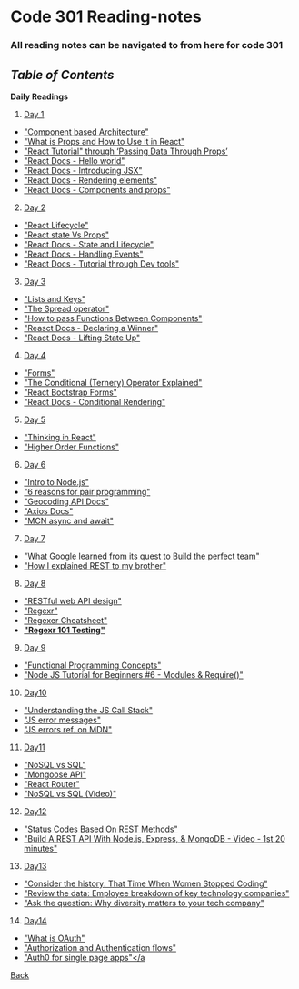 # Code 301 Reading-notes

### All reading notes can be navigated to from here for code 301

## ***Table of Contents***

**Daily Readings**

1. <a href="https://github.com/scottie-l/reading-notes/blob/main/reading-notes-301/class-01.md">Day 1</a>

- <a href = "https://www.tutorialspoint.com/software_architecture_design/component_based_architecture.htm">"Component based Architecture"</a>
- <a href = "https://itnext.io/what-is-props-and-how-to-use-it-in-react-da307f500da0">"What is Props and How to Use it in React"</a>
- <a href = "https://reactjs.org/tutorial/tutorial.html">"React Tutorial" through ‘Passing Data Through Props’</a>
- <a href = "https://reactjs.org/docs/hello-world.html">"React Docs - Hello world"</a>
- <a href = "https://reactjs.org/docs/introducing-jsx.html">"React Docs - Introducing JSX"</a>
- <a href = "https://reactjs.org/docs/rendering-elements.html">"React Docs - Rendering elements"</a>
- <a href = "https://reactjs.org/docs/components-and-props.html">"React Docs - Components and props"</a>

2. <a href="https://github.com/scottie-l/reading-notes/blob/main/reading-notes-301/class-02.md">Day 2</a>

- <a href = "https://medium.com/@joshuablankenshipnola/react-component-lifecycle-events-cb77e670a093">"React Lifecycle"</a>
- <a href = "https://www.youtube.com/watch?v=IYvD9oBCuJI">"React state Vs Props"</a>
- <a href = "https://reactjs.org/docs/state-and-lifecycle.html">"React Docs - State and Lifecycle"</a>
- <a href = "https://reactjs.org/docs/handling-events.html">"React Docs - Handling Events"</a>
- <a href = "https://reactjs.org/tutorial/tutorial.html">"React Docs - Tutorial through Dev tools"</a>

3. <a href="https://github.com/scottie-l/reading-notes/blob/main/reading-notes-301/class-03.md">Day 3</a>

- <a href = "https://reactjs.org/docs/lists-and-keys.html">"Lists and Keys"</a>
- <a href = "https://medium.com/coding-at-dawn/how-to-use-the-spread-operator-in-javascript-b9e4a8b06fab">"The Spread operator"</a>
- <a href = "https://www.youtube.com/watch?v=c05OL7XbwXU">"How to pass Functions Between Components"</a>
- <a href = "https://reactjs.org/tutorial/tutorial.html">"Reasct Docs - Declaring a Winner"</a>
- <a href = "https://reactjs.org/docs/lifting-state-up.html">"React Docs - Lifting State Up"</a>

4. <a href="https://github.com/scottie-l/reading-notes/blob/main/reading-notes-301/class-04.md">Day 4</a>

- <a href = "https://reactjs.org/docs/forms.html">"Forms"</a>
- <a href = "https://codeburst.io/javascript-the-conditional-ternary-operator-explained-cac7218beeff">"The Conditional (Ternery) Operator Explained"</a>
- <a href = "https://react-bootstrap.github.io/components/forms/">"React Bootstrap Forms"</a>
- <a href = "https://reactjs.org/docs/conditional-rendering.html">"React Docs - Conditional Rendering"</a>

5. <a href="https://github.com/scottie-l/reading-notes/blob/main/reading-notes-301/class-05.md">Day 5</a>

- <a href = "https://reactjs.org/docs/thinking-in-react.html">"Thinking in React"</a>
- <a href = "https://eloquentjavascript.net/05_higher_order.html#h_xxCc98lOBK">"Higher Order Functions"

6. <a href="https://github.com/scottie-l/reading-notes/blob/main/reading-notes-301/class-06.md">Day 6</a>

- <a href = "https://www.sitepoint.com/an-introduction-to-node-js/">"Intro to Node.js"</a>
- <a href = "https://www.codefellows.org/blog/6-reasons-for-pair-programming/">"6 reasons for pair programming"</a>
- <a href = "https://locationiq.com/">"Geocoding API Docs"</a>
- <a href = "https://www.npmjs.com/package/axios">"Axios Docs"</a>
- <a href = "https://developer.mozilla.org/en-US/docs/Learn/JavaScript/Asynchronous/Async_await">"MCN async and await"</a>

7. <a href="https://github.com/scottie-l/reading-notes/blob/main/reading-notes-301/class-07.md">Day 7</a>

- <a href = "https://www.nytimes.com/2016/02/28/magazine/what-google-learned-from-its-quest-to-build-the-perfect-team.html">"What Google learned from its quest to Build the perfect team"</a>
- <a href = "https://gist.github.com/brookr/5977550">"How I explained REST to my brother"</a>

8. <a href="https://github.com/scottie-l/reading-notes/blob/main/reading-notes-301/class-08.md">Day 8</a>

- <a href = "https://docs.microsoft.com/en-us/azure/architecture/best-practices/api-design">"RESTful web API design"</a>
- <a href = "https://regexr.com/">"Regexr"</a>
- <a href = "https://medium.com/factory-mind/regex-tutorial-a-simple-cheatsheet-by-examples-649dc1c3f285">"Regexer Cheatsheet"</a>
- **<a href = "https://regex101.com/">"Regexr 101 Testing"</a>**

9. <a href="https://github.com/scottie-l/reading-notes/blob/main/reading-notes-301/class-09.md">Day 9</a>

- <a href = "https://medium.com/the-renaissance-developer/concepts-of-functional-programming-in-javascript-6bc84220d2aa">"Functional Programming Concepts"</a>
- <a href = "https://www.youtube.com/watch?v=xHLd36QoS4k">"Node JS Tutorial for Beginners #6 - Modules & Require()"</a>

10. <a href="https://github.com/scottie-l/reading-notes/blob/main/reading-notes-301/class-10.md">Day10</a>

- <a href = "https://www.freecodecamp.org/news/understanding-the-javascript-call-stack-861e41ae61d4/">"Understanding the JS Call Stack"</a>
- <a href = "https://codeburst.io/javascript-error-messages-debugging-d23f84f0ae7c">"JS error messages"</a>
- <a href = "https://developer.mozilla.org/en-US/docs/Web/JavaScript/Reference/Errors">"JS errors ref. on MDN"</a>

11. <a href="https://github.com/scottie-l/reading-notes/blob/main/reading-notes-301/class-11.md">Day11</a>

- <a href = "https://www.thegeekstuff.com/2014/01/sql-vs-nosql-db/?utm_source=tuicool">"NoSQL vs SQL"</a>
- <a href = "https://mongoosejs.com/docs/api.html#Model">"Mongoose API"</a>
- <a href = "https://v5.reactrouter.com/web/api/BrowserRouter">"React Router"</a>
- <a href = "https://www.youtube.com/watch?v=ZS_kXvOeQ5Y">"NoSQL vs SQL (Video)"</a>

12. <a href="https://github.com/scottie-l/reading-notes/blob/main/reading-notes-301/class-12.md">Day12</a>

- <a href = "https://www.moesif.com/blog/technical/api-design/Which-HTTP-Status-Code-To-Use-For-Every-CRUD-App/">"Status Codes Based On REST Methods"</a>
- <a href = "https://www.youtube.com/channel/UCFbNIlppjAuEX4znoulh0Cw">"Build A REST API With Node.js, Express, & MongoDB - Video - 1st 20 minutes"</a>

13. <a href="https://github.com/scottie-l/reading-notes/blob/main/reading-notes-301/class-13.md">Day13</a>

- <a href = "https://www.npr.org/sections/money/2014/10/21/357629765/when-women-stopped-coding">"Consider the history: That Time When Women Stopped Coding"</a>
- <a href = "https://informationisbeautiful.net/visualizations/diversity-in-tech/">"Review the data: Employee breakdown of key technology companies"</a>
- <a href = "https://www.usatoday.com/story/tech/columnist/2015/07/21/why-diversity-matters-your-tech-company/30419871/">"Ask the question: Why diversity matters to your tech company"</a>

14. <a href="https://github.com/scottie-l/reading-notes/blob/main/reading-notes-301/class-14.md">Day14</a>

- <a href = "https://www.csoonline.com/article/3216404/what-is-oauth-how-the-open-authorization-framework-works.html">"What is OAuth"</a>
- <a href = "https://auth0.com/docs/authorization/flows">"Authorization and Authentication flows"</a>
- <a href = "https://auth0.com/docs/libraries/auth0-react">"Auth0 for single page apps"</a

<!-- 15. <a href="https://github.com/scottie-l/reading-notes/blob/main/reading-notes-301/class-15.md">Day15</a> -->

<a href = "https://github.com/scottie-l/reading-notes">Back</a>

